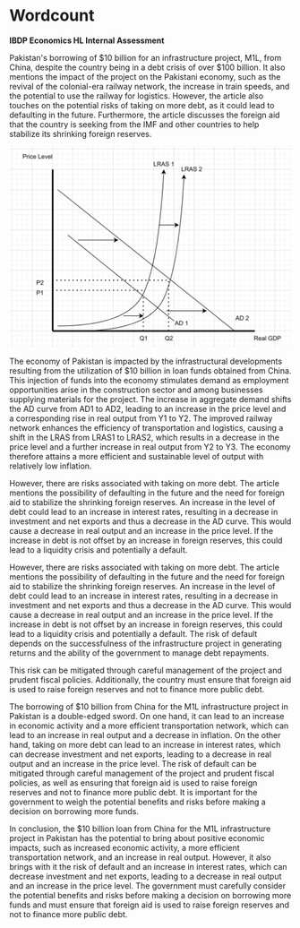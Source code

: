# Wordcount

**IBDP Economics HL Internal Assessment**

Pakistan's borrowing of $10 billion for an infrastructure project, M1L, from China, despite the country being in a debt crisis of over $100 billion. It also mentions the impact of the project on the Pakistani economy, such as the revival of the colonial-era railway network, the increase in train speeds, and the potential to use the railway for logistics. However, the article also touches on the potential risks of taking on more debt, as it could lead to defaulting in the future. Furthermore, the article discusses the foreign aid that the country is seeking from the IMF and other countries to help stabilize its shrinking foreign reserves.

![Untitled](Write%20up%20612a7e8a214c40a5b381ca8c918e2533/Untitled.png)

The economy of Pakistan is impacted by the infrastructural developments resulting from the utilization of $10 billion in loan funds obtained from China. This injection of funds into the economy stimulates demand as employment opportunities arise in the construction sector and among businesses supplying materials for the project. The increase in aggregate demand shifts the AD curve from AD1 to AD2, leading to an increase in the price level and a corresponding rise in real output from Y1 to Y2. The improved railway network enhances the efficiency of transportation and logistics, causing a shift in the LRAS from LRAS1 to LRAS2, which results in a decrease in the price level and a further increase in real output from Y2 to Y3. The economy therefore attains a more efficient and sustainable level of output with relatively low inflation.

However, there are risks associated with taking on more debt. The article mentions the possibility of defaulting in the future and the need for foreign aid to stabilize the shrinking foreign reserves. An increase in the level of debt could lead to an increase in interest rates, resulting in a decrease in investment and net exports and thus a decrease in the AD curve. This would cause a decrease in real output and an increase in the price level. If the increase in debt is not offset by an increase in foreign reserves, this could lead to a liquidity crisis and potentially a default.

However, there are risks associated with taking on more debt. The article mentions the possibility of defaulting in the future and the need for foreign aid to stabilize the shrinking foreign reserves. An increase in the level of debt could lead to an increase in interest rates, resulting in a decrease in investment and net exports and thus a decrease in the AD curve. This would cause a decrease in real output and an increase in the price level. If the increase in debt is not offset by an increase in foreign reserves, this could lead to a liquidity crisis and potentially a default. The risk of default depends on the successfulness of the infrastructure project in generating returns and the ability of the government to manage debt repayments.

This risk can be mitigated through careful management of the project and prudent fiscal policies. Additionally, the country must ensure that foreign aid is used to raise foreign reserves and not to finance more public debt.

The borrowing of $10 billion from China for the M1L infrastructure project in Pakistan is a double-edged sword. On one hand, it can lead to an increase in economic activity and a more efficient transportation network, which can lead to an increase in real output and a decrease in inflation. On the other hand, taking on more debt can lead to an increase in interest rates, which can decrease investment and net exports, leading to a decrease in real output and an increase in the price level. The risk of default can be mitigated through careful management of the project and prudent fiscal policies, as well as ensuring that foreign aid is used to raise foreign reserves and not to finance more public debt. It is important for the government to weigh the potential benefits and risks before making a decision on borrowing more funds.

In conclusion, the $10 billion loan from China for the M1L infrastructure project in Pakistan has the potential to bring about positive economic impacts, such as increased economic activity, a more efficient transportation network, and an increase in real output. However, it also brings with it the risk of default and an increase in interest rates, which can decrease investment and net exports, leading to a decrease in real output and an increase in the price level. The government must carefully consider the potential benefits and risks before making a decision on borrowing more funds and must ensure that foreign aid is used to raise foreign reserves and not to finance more public debt.